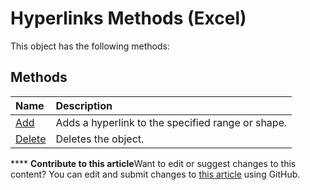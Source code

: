 
# Hyperlinks Methods (Excel)
This object has the following methods:

## Methods



|**Name**|**Description**|
|:-----|:-----|
| [Add](6b1299b1-c204-f0f1-c328-768c8efdb0cd.md)|Adds a hyperlink to the specified range or shape.|
| [Delete](6875e532-a1af-2080-f80e-89d651294db0.md)|Deletes the object.|

****   **Contribute to this article**Want to edit or suggest changes to this content? You can edit and submit changes to  [this article](https://github.com/jhershey00/VBA_Excel_Test/OpenXMLCon/articles/e6b6f4d8-fbd9-4521-89a3-ea559d6b2b71.md) using GitHub.

